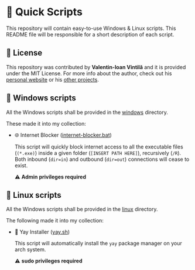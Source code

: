 # 📜 Quick Scripts
This repository will contain easy-to-use Windows &amp; Linux scripts. This README file will be responsible for a short description of each script.

## :memo: License

This repository was contributed by **Valentin-Ioan Vintilă** and it is provided under
the MIT License. For more info about the author, check out his
[personal website](https://v-vintila.com/) or his
[other projects](https://github.com/w1bb).

## :poop: Windows scripts

All the Windows scripts shall be provided in the [windows](https://github.com/w1bb/quick-scripts/blob/master/windows) directory.

These made it into my collection:

- :globe_with_meridians: Internet Blocker ([internet-blocker.bat](https://github.com/w1bb/quick-scripts/blob/master/windows/internet-blocker.bat))

  This script will quickly block internet access to all the executable files (`(*.exe)`) inside a given folder (`[INSERT PATH HERE]`), recursively (`/R`). Both inbound (`dir=in`) and outbound (`dir=out`) connections will cease to exist.

  ⚠️ **Admin privileges required**

## 🐧 Linux scripts

All the Windows scripts shall be provided in the [linux](https://github.com/w1bb/quick-scripts/blob/master/linux) directory.

The following made it into my collection:

- 🎉 Yay Installer ([yay.sh](https://github.com/w1bb/quick-scripts/blob/master/linux/yay.sh))

  This script will automatically install the `yay` package manager on your arch system.

  ⚠️ **sudo privileges required**
